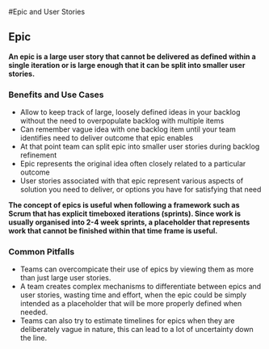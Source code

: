 #Epic and User Stories

## Epic

**An epic is a large user story that cannot be delivered as defined within a single iteration or is large enough that it can be split into smaller user stories.**


### Benefits and Use Cases

- Allow to keep track of large, loosely defined ideas in your backlog without the need to overpopulate backlog with multiple items
- Can remember vague idea with one backlog item until your team identifies need to deliver outcome that epic enables
- At that point team can split epic into smaller user stories during backlog refinement
- Epic represents the original idea often closely related to a particular outcome
- User stories associated with that epic represent various aspects of solution you need to deliver, or options you have for satisfying that need

**The concept of epics is useful when following a framework such as Scrum that has explicit timeboxed iterations (sprints). Since work is usually organised into 2-4 week sprints, a placeholder that represents work that cannot be finished within that time frame is useful.**

### Common Pitfalls

- Teams can overcompicate their use of epics by viewing them as more than just large user stories.
- A team creates complex mechanisms to differentiate between epics and user stories, wasting time and effort, when the epic could be simply intended as a placeholder that will be more properly defined when needed.
- Teams can also try to estimate timelines for epics when they are deliberately vague in nature, this can lead to a lot of uncertainty down the line.
